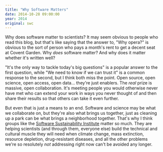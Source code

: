 ```yaml
---
title: "Why Software Matters"
date: 2014-10-28 09:00:00
year: 2014
original: swc
---
```

<p>
  Why does software matter to scientists?
  It may seem obvious to people who read this blog,
  but that's like saying that the answer to, "Why opera?"
  is obvious to the sort of person who pays a month's rent to get a decent seat at Covent Garden.
  Why <em>does</em> software matter?
  And why does it matter whether it's written well?
</p>
<p>
  "It's the only way to tackle today's big questions" is a popular answer to the first question,
  while "We need to know if we can trust it" is a common response to the second,
  but I think both miss the point.
  Open source, open science, open access, open data… they're just enablers.
  The <em>real</em> prize is massive, open collaboration.
  It's meeting people you would otherwise never have met
  who can extend your work in ways you never thought of
  and then share their results so that others can take it even further.
</p>
<p>
  But even that is just a means to an end.
  Software and science may be what we collaborate on,
  but they're also what brings us together,
  just as cleaning up a park can be what brings a neighborhood together.
  That's why I think groups like the <a href="http://www.software.ac.uk">Software Sustainability Institute</a> matter so much.
  They are helping scientists (and through them, everyone else)
  build the technical and cultural muscle they will need
  when climate change, mass extinction, resource depletion, drug-resistant diseases,
  and all the other problems we're so resolutely <em>not</em> addressing right now
  can't be avoided any longer.
</p>
